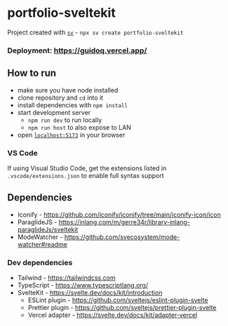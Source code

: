 # portfolio-sveltekit

Project created with [`sv`](https://github.com/sveltejs/cli) - `npx sv create portfolio-sveltekit`

### Deployment: https://guidoq.vercel.app/

## How to run

- make sure you have node installed
- clone repository and `cd` into it
- install dependencies with `npm install`
- start development server
    - `npm run dev` to run locally
    - `npm run host` to also expose to LAN
- open [`localhost:5173`](http://localhost:5173) in your browser

### VS Code
If using Visual Studio Code, get the extensions listed in `.vscode/extensions.json` to enable full syntax support 

## Dependencies

- Iconify - https://github.com/iconify/iconify/tree/main/iconify-icon/icon
- ParaglideJS - https://inlang.com/m/gerre34r/library-inlang-paraglideJs/sveltekit
- ModeWatcher - https://github.com/svecosystem/mode-watcher#readme

### Dev dependencies

- Tailwind - https://tailwindcss.com
- TypeScript - https://www.typescriptlang.org/
- SvelteKit - https://svelte.dev/docs/kit/introduction
    - ESLint plugin - https://github.com/sveltejs/eslint-plugin-svelte
    - Prettier plugin - https://github.com/sveltejs/prettier-plugin-svelte
    - Vercel adapter - https://svelte.dev/docs/kit/adapter-vercel